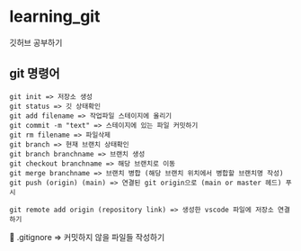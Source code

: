 # learning_git
깃허브 공부하기

## git 명령어

```
git init => 저장소 생성
git status => 깃 상태확인
git add filename => 작업파일 스테이지에 올리기
git commit -m "text" => 스테이지에 있는 파일 커밋하기
git rm filename => 파일삭제
git branch => 현재 브랜치 상태확인
git branch branchname => 브랜치 생성
git checkout branchname => 해당 브랜치로 이동
git merge branchname => 브랜치 병합 (해당 브랜치 위치에서 병합할 브랜치명 작성)
git push (origin) (main) => 연결된 git origin으로 (main or master 헤드) 푸시

git remote add origin (repository link) => 생성한 vscode 파일에 저장소 연결하기

```

📌 .gitignore => 커밋하지 않을 파일들 작성하기
